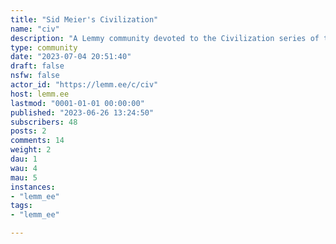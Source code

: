 ```yaml
---
title: "Sid Meier's Civilization" 
name: "civ"
description: "A Lemmy community devoted to the Civilization series of turn-based strategy video games and its spin-offs"
type: community
date: "2023-07-04 20:51:40"
draft: false
nsfw: false
actor_id: "https://lemm.ee/c/civ"
host: lemm.ee
lastmod: "0001-01-01 00:00:00"
published: "2023-06-26 13:24:50"
subscribers: 48
posts: 2
comments: 14
weight: 2
dau: 1
wau: 4
mau: 5
instances:
- "lemm_ee"
tags: 
- "lemm_ee"

---
```

